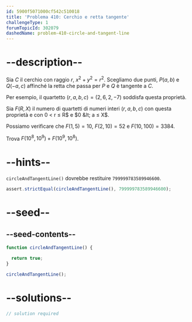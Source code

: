 ```yaml
---
id: 5900f5071000cf542c510018
title: 'Problema 410: Cerchio e retta tangente'
challengeType: 1
forumTopicId: 302079
dashedName: problem-410-circle-and-tangent-line
---
```


# --description--

Sia $C$ il cerchio con raggio $r$, $x^2 + y^2 = r^2$. Scegliamo due punti, $P(a, b)$ e $Q(-a, c)$ affinché la retta che passa per $P$ e $Q$ è tangente a $C$.

Per esempio, il quartetto $(r, a, b, c) = (2, 6, 2, -7)$ soddisfa questa proprietà.

Sia $F(R, X)$ il numero di quartetti di numeri interi $(r, a, b, c)$ con questa proprietà e con 0 &lt; r ≤ R$ e $0 &lt; a ≤ X$.

Possiamo verificare che $F(1, 5) = 10$, $F(2, 10) = 52$ e $F(10, 100) = 3384$.

Trova $F({10}^8, {10}^9) + F({10}^9, {10}^8)$.

# --hints--

`circleAndTangentLine()` dovrebbe restituire `799999783589946600`.

```js
assert.strictEqual(circleAndTangentLine(), 799999783589946600);
```

# --seed--

## --seed-contents--

```js
function circleAndTangentLine() {

  return true;
}

circleAndTangentLine();
```

# --solutions--

```js
// solution required
```

